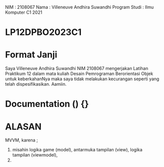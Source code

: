NIM : 2108067
Nama : Villeneuve Andhira Suwandhi
Program Studi : Ilmu Komputer C1 2021

# LP12DPBO2023C1

# Format Janji
Saya Villeneuve Andhira Suwandhi NIM 2108067 mengerjakan Latihan Praktikum 12
dalam mata kuliah Desain Pemrograman Berorientasi Objek untuk keberkahanNya maka saya tidak melakukan kecurangan seperti yang telah dispesifikasikan.
Aamiin.

# Documentation () {}

# ALASAN
MVVM, karena ;
1. misahin logika game (model), antarmuka tampilan (view), logika tampilan (viewmodel),
2. 
